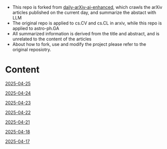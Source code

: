 - This repo is forked from [daily-arXiv-ai-enhanced](https://github.com/dw-dengwei/daily-arXiv-ai-enhanced), which crawls the arXiv articles published on the current day, and summarize the abstact with LLM
- The original repo is applied to cs.CV and cs.CL in arxiv, while this repo is applied to astro-ph.GA
- All summarized information is derived from the title and abstract, and is unrelated to the content of the articles
- About how to fork, use and modify the project please refer to the original reposiotry.


# Content

[2025-04-25](data/2025-04-25.md)

[2025-04-24](data/2025-04-24.md)

[2025-04-23](data/2025-04-23.md)

[2025-04-22](data/2025-04-22.md)

[2025-04-21](data/2025-04-21.md)

[2025-04-18](data/2025-04-18.md)

[2025-04-17](data/2025-04-17.md)
